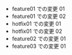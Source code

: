 - feature01 での変更 01
- feature01 での変更 02
- hotfix01 での変更 01
- hotfix01 での変更 02
- feature02 での変更 01
- feature03 での変更 01

